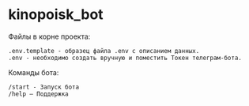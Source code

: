 # kinopoisk_bot
Файлы в корне проекта:

    .env.template - образец файла .env с описанием данных.
    .env - необходимо создать вручную и поместить Токен телеграм-бота.
    

Команды бота:

    /start - Запуск бота
    /help — Поддержка
